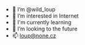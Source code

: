- 👋 I’m @wild_loup
- 👀 I’m interested in Internet
- 🌱 I'm currently learning  
- 💞️ I’m looking to the future
- 📫 loup@none.cz
